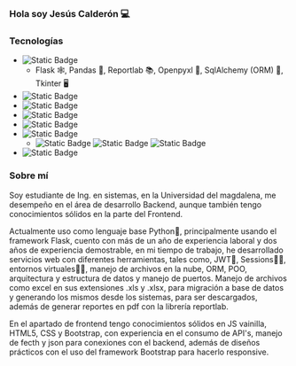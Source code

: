 ### Hola soy Jesús Calderón 💻

### Tecnologías
- ![Static Badge](https://img.shields.io/badge/Pythont-py?style=flat-square&logo=python&logoColor=white&labelColor=blue&color=blue)
    - Flask 🕸️, Pandas 🐼, Reportlab 📚, Openpyxl 📗, SqlAlchemy (ORM) 💽, Tkinter 🖥️
- ![Static Badge](https://img.shields.io/badge/Javascript-js?style=flat-square&logo=javascript&logoColor=white&labelColor=red&color=red)
- ![Static Badge](https://img.shields.io/badge/Css-css?style=flat-square&logo=css&logoColor=white&labelColor=blue&color=blue)
- ![Static Badge](https://img.shields.io/badge/Bootstrap-css?style=flat-square&logo=bootstrap&logoColor=white&labelColor=purple&color=purple)
- ![Static Badge](https://img.shields.io/badge/R-r?style=flat-square&logo=r&logoColor=white&labelColor=blue&color=blue)
- ![Static Badge](https://img.shields.io/badge/Linux-linux?style=flat-square&logo=linux&logoColor=white&labelColor=black&color=black)
    - ![Static Badge](https://img.shields.io/badge/Ubuntu-ubu?style=flat-square&logo=ubuntu&logoColor=white&labelColor=orange&color=orange) ![Static Badge](https://img.shields.io/badge/Fedora-fed?style=flat-square&logo=fedora&logoColor=white&labelColor=blue&color=blue) ![Static Badge](https://img.shields.io/badge/Arch-arc?style=flat-square&logo=arch-linux&logoColor=white&labelColor=blue&color=blue)
- ![Static Badge](https://img.shields.io/badge/ChartJs-r?style=flat-square&logo=chart-js&logoColor=white&labelColor=blue&color=blue)

### Sobre mí
Soy estudiante de Ing. en sistemas, en la Universidad del magdalena, me desempeño en el área de desarrollo Backend, aunque también tengo conocimientos sólidos en la parte del Frontend.

Actualmente uso como lenguaje base Python🐍, principalmente usando el framework Flask, cuento con más de un año de experiencia laboral y dos años de experiencia demostrable, en mi tiempo de trabajo, he desarrollado servicios web con diferentes herramientas, tales como, JWT🔐, Sessions👨‍💻, entornos virtuales🧑‍💻, manejo de archivos en la nube, ORM, POO, arquitectura y estructura de datos y manejo de puertos. Manejo de archivos como excel en sus extensiones .xls y .xlsx, para migración a base de datos y generando los mismos desde los sistemas, para ser descargados, además de generar reportes en pdf con la librería reportlab.

En el apartado de frontend tengo conocimientos sólidos en JS vainilla, HTML5, CSS y Bootstrap, con experiencia en el consumo de API's, manejo de fecth y json para conexiones con el backend, además de diseños prácticos con el uso del framework Bootstrap para hacerlo responsive.

<!--
**jesuscalderondev/jesuscalderondev** is a ✨ _special_ ✨ repository because its `README.md` (this file) appears on your GitHub profile.

Here are some ideas to get you started:

- 🔭 I’m currently working on ...
- 🌱 I’m currently learning ...
- 👯 I’m looking to collaborate on ...
- 🤔 I’m looking for help with ...
- 💬 Ask me about ...
- 📫 How to reach me: ...
- 😄 Pronouns: ...
- ⚡ Fun fact: ...
-->
